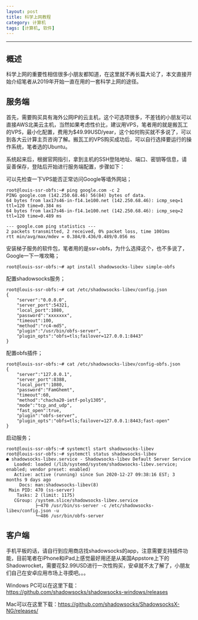 ```yaml
---
layout: post
title: 科学上网教程
category: 计算机
tags: [计算机, 软件]
---
```



----------
## 概述
科学上网的重要性相信很多小朋友都知道，在这里就不再长篇大论了，本文直接开始介绍笔者从2019年开始一直在用的一套科学上网的途径。

## 服务端

首先，需要购买具有海外公网IP的云主机，这个可选项很多，不差钱的小朋友可以直接AWS北美云主机，当然如果考虑性价比，建议用VPS，笔者用的就是搬瓦工的VPS，最小化配置，费用为$49.99USD/year，这个如何购买就不多说了，可以到各大云计算主页咨询了解。搬瓦工的VPS购买成功后，可以自行选择要运行的操作系统，笔者选的Ubuntu。

系统起来后，根据官网指引，拿到主机的SSH登陆地址、端口、密钥等信息，请妥善保存，登陆后开始进行服务端配置，步骤如下：

可以先检查一下VPS能否正常访问Google等墙外网站；

```
root@louis-ssr-obfs:~# ping google.com -c 2
PING google.com (142.250.68.46) 56(84) bytes of data.
64 bytes from lax17s46-in-f14.1e100.net (142.250.68.46): icmp_seq=1 ttl=120 time=0.384 ms
64 bytes from lax17s46-in-f14.1e100.net (142.250.68.46): icmp_seq=2 ttl=120 time=0.489 ms

--- google.com ping statistics ---
2 packets transmitted, 2 received, 0% packet loss, time 1001ms
rtt min/avg/max/mdev = 0.384/0.436/0.489/0.056 ms
```

安装梯子服务的软件包，笔者用的是ssr+obfs，为什么选择这个，也不多说了，Google一下一堆攻略；

```
root@louis-ssr-obfs:~# apt install shadowsocks-libev simple-obfs
```

配置shadowsocks服务；

```
root@louis-ssr-obfs:~# cat /etc/shadowsocks-libev/config.json 
{
    "server":"0.0.0.0",
    "server_port":54321,
    "local_port":1080,
    "password":"xxxxxxx",
    "timeout":100,
    "method":"rc4-md5",
    "plugin":"/usr/bin/obfs-server",
    "plugin_opts":"obfs=tls;failover=127.0.0.1:8443"
}
```

配置obfs插件；

```
root@louis-ssr-obfs:~# cat /etc/shadowsocks-libev/config-obfs.json 
{
    "server":"127.0.0.1",
    "server_port":8388,
    "local_port":1080,
    "password":"FamGhemt",
    "timeout":60,
    "method":"chacha20-ietf-poly1305",
    "mode":"tcp_and_udp",
    "fast_open":true,
    "plugin":"obfs-server",
    "plugin_opts":"obfs=tls;failover=127.0.0.1:8443;fast-open"
}
```

启动服务；

```
root@louis-ssr-obfs:~# systemctl start shadowsocks-libev
root@louis-ssr-obfs:~# systemctl status shadowsocks-libev
● shadowsocks-libev.service - Shadowsocks-libev Default Server Service
   Loaded: loaded (/lib/systemd/system/shadowsocks-libev.service; enabled; vendor preset: enabled)
   Active: active (running) since Sun 2020-12-27 09:38:16 EST; 3 months 9 days ago
     Docs: man:shadowsocks-libev(8)
 Main PID: 470 (ss-server)
    Tasks: 2 (limit: 1175)
   CGroup: /system.slice/shadowsocks-libev.service
           ├─470 /usr/bin/ss-server -c /etc/shadowsocks-libev/config.json -u
           └─486 /usr/bin/obfs-server
```

## 客户端

手机平板的话，请自行到应用商店找shadowsocks的app，注意需要支持插件功能，目前笔者在iPhone和iPad上感觉最好用还是从美国Appstore上下的Shadowrocket，需要花$2.99USD进行一次性购买，安卓就不太了解了，小朋友们自己在安卓应用市场上寻摸吧。。。

Windows PC可以在这里下载：https://github.com/shadowsocks/shadowsocks-windows/releases

Mac可以在这里下载：https://github.com/shadowsocks/ShadowsocksX-NG/releases/

